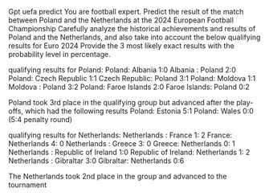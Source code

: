 Gpt uefa predict You are football expert.
Predict the result of the match between Poland and the Netherlands at the 2024 European Football Championship
Carefully analyze the historical achievements and results of Poland and the Netherlands, and also take into account the below qualifying results for Euro 2024
Provide the 3 most likely exact results with the probability level in percentage.

qualifying results for Poland:
Poland: Albania 1:0
Albania : Poland 2:0
Poland: Czech Republic 1:1
Czech Republic: Poland 3:1
Poland: Moldova 1:1
Moldova : Poland 3:2
Poland: Faroe Islands 2:0
Faroe Islands: Poland 0:2

Poland took 3rd place in the qualifying group but advanced after the play-offs, which had the following results
Poland: Estonia 5:1
Poland: Wales 0:0 (5:4 penalty round)

qualifying results for Netherlands:
Netherlands : France 1: 2
France: Netherlands 4: 0
Netherlands : Greece 3: 0
Greece: Netherlands 0: 1
Netherlands : Republic of Ireland 1:0
Republic of Ireland: Netherlands 1: 2
Netherlands : Gibraltar 3:0
Gibraltar: Netherlands 0:6

The Netherlands took 2nd place in the group and advanced to the tournament